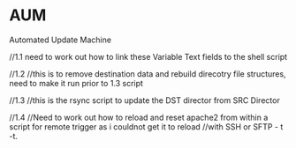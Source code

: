 # AUM
Automated Update Machine

//1.1 need to work out how to link these Variable Text fields to the shell script

//1.2
//this is to remove destination data and rebuild direcotry file structures, need to make it run prior to 1.3 script

//1.3
//this is the rsync script to update the DST director from SRC Director

//1.4
//Need to work out how to reload and reset apache2 from within a script for remote trigger as i couldnot get it to reload 
//with SSH or SFTP - t -t.
